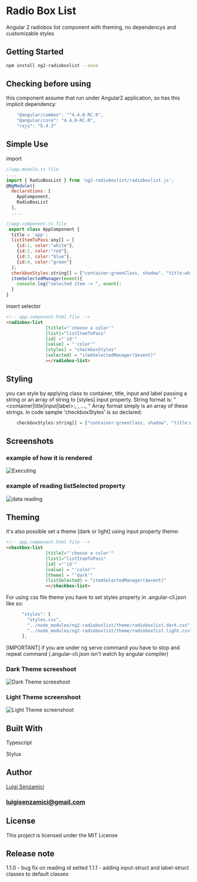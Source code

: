 # Radio Box List
Angular 2 radiobox list component with theming, no dependencys and customizable styles
## Getting Started
```bash
npm install ng2-radioboxlist --save
```
## Checking before using
this component assume that run under Angular2 application, so has this implicit dependency:
```javascript
    "@angular/common": "^4.4.0-RC.0",
    "@angular/core": "4.4.0-RC.0",
    "rxjs": "5.4.3"
```
## Simple Use
import
```javascript
//app.module.ts file
....
import { RadioBoxList } from 'ng2-radioboxlist/radioboxlist.js';
@NgModule({
  declarations: [
    AppComponent,
    RadioBoxList
  ],
  ....

//app.component.ts file
 export class AppComponent {
  title = 'app';
  listItemToPass:any[] = [
    {id:1, color:"white"}, 
    {id:2, color:"red"}, 
    {id:3, color:"blue"},
    {id:4, color:"green"}
  ];
  checkboxStyles:string[] = ["container:greenClass, shadow", "title:whiteClass"];
  itemSelectedManager(event){
    console.log("selected item -> ", event);
  }
}

```
insert selector
```html
<!-- app.component.html file -->
<radiobox-list 
               [title]="'choose a color'"
               [list]="listItemToPass" 
               [id] ="'id'"
               [value] = "'color'"
               [styles] = "checkboxStyles"
               (selected) = "itemSelectedManager($event)"
               ></radiobox-list>
```
## Styling
you can style by applying class to container, title, input and label passing a string or an array of string to [styles] input property.
String format is: "<container|title|input|label>:<classname1>, <classname2>, ..., <classnameN>"
Array format simply is an array of these strings.
in code sample 'checkboxStyles' is so declared:
```javascript
    checkboxStyles:string[] = ["container:greenClass, shadow", "title:whiteClass"];
```

## Screenshots
### example of how it is rendered
![Executing](http://LuigiSenzamici.com/Content/Images/Common/radioboxlist/radioboxlist-scr.PNG)

### example of reading listSelected property
![data reading](http://LuigiSenzamici.com/Content/Images/Common/radioboxlist/radioboxlist-result.PNG)

## Theming
it's also possible set a theme [dark or light] using input property theme:
```html
<!-- app.component.html file -->
<checkbox-list 
               [title]="'choose a color'"
               [list]="listItemToPass" 
               [id] ="'id'"
               [value] = "'color'"
               [theme] = "'dark'" 
               (listSelected) = "itemSelectedManager($event)"
               ></checkbox-list>
```
For using css file theme you have to set styles property in .angular-cli.json like so:
```javascript
      "styles": [
        "styles.css",
        "../node_modules/ng2-radioboxlist/theme/radioboxlist.dark.css",
        "../node_modules/ng2-radioboxlist/theme/radioboxlist.light.css"
      ],
```
[IMPORTANT] if you are under ng serve command you have to stop and repeat command (.angular-cli.json isn't watch by angular compiler)

### Dark Theme screeshoot
![Dark Theme screeshoot](http://LuigiSenzamici.com/Content/Images/Common/radioboxlist/radioboxlist-dark-theme.PNG)

### Light Theme screenshoot
![Light Theme screenshoot](http://LuigiSenzamici.com/Content/Images/Common/radioboxlist/radioboxlist-light-theme.PNG)

## Built With
Typescript

Stylus
## Author

[Luigi Senzamici](http://luigisenzamici.com)
### luigisenzamici@gmail.com

## License

This project is licensed under the MIT License 

## Release note
1.1.0 - bug fix on reading id setted
1.1.1 - adding input-struct and label-struct classes to default classes



